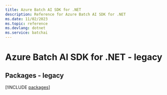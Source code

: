 ```yaml
---
title: Azure Batch AI SDK for .NET
description: Reference for Azure Batch AI SDK for .NET
ms.date: 11/02/2023
ms.topic: reference
ms.devlang: dotnet
ms.service: batchai
---
```

# Azure Batch AI SDK for .NET - legacy
## Packages - legacy
[!INCLUDE [packages](batch-ai-index.md)]